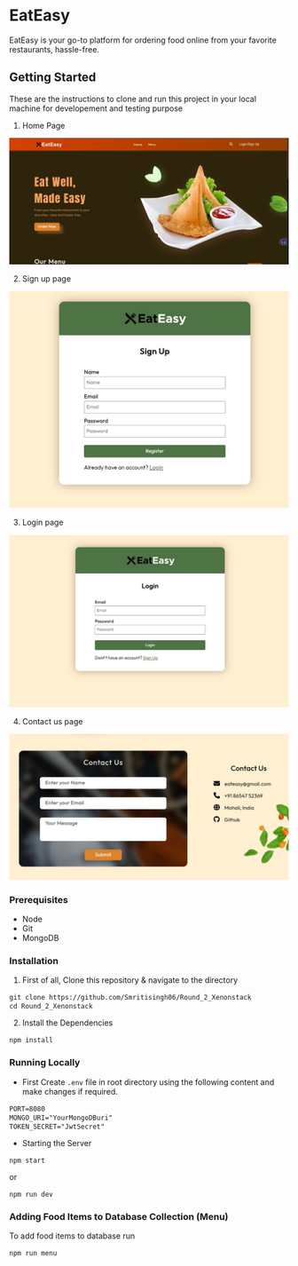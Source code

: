 # EatEasy

EatEasy is your go-to platform for ordering food online from your favorite restaurants, hassle-free.

## Getting Started

These are the instructions to clone and run this project in your local machine for developement and testing purpose
1. Home Page

![alt text](./Home_page.jpeg) 

2. Sign up page

![alt text](./Sign_up_page.jpeg) 

3. Login page

![alt text](./Login_page.jpeg)

4. Contact us page

![alt text](./contact_us.jpeg) 




### Prerequisites

- Node
- Git
- MongoDB

### Installation

1. First of all, Clone this repository & navigate to the directory

```
git clone https://github.com/Smritisingh06/Round_2_Xenonstack
cd Round_2_Xenonstack
```

2. Install the Dependencies

```
npm install
```

### Running Locally

- First Create `.env` file in root directory using the following content and make changes if required.

```
PORT=8080
MONGO_URI="YourMongoDBuri"
TOKEN_SECRET="JwtSecret"
```

- Starting the Server

```
npm start
```

or

```
npm run dev
```

### Adding Food Items to Database Collection (Menu)

To add food items to database run

```
npm run menu
```
